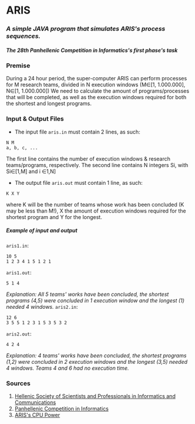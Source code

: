 # ARIS

### _A simple JAVA program that simulates ARIS's process sequences._
##### The 28th Panhellenic Competition in Informatics's first phase's task

### Premise
During a 24 hour period, the super-computer ARIS can perform processes for M research teams, divided in N execution windows (M∈[1, 1.000.000], N∈[1, 1.000.000])
We need to calculate the amount of programs/processes that will be completed, as well as the execution windows required for both the shortest and longest programs.

### Input & Output Files
* The input file `aris.in` must contain 2 lines, as such:
```
N M
a, b, c, ...
```
The first line contains the number of execution windows & research teams/programs, respectively.
The second line contains N integers Si, with Si∈[1,M] and i ∈1,N]
* The output file `aris.out` must contain 1 line, as such:
```
K X Y
```
where K will be the number of teams whose work has been concluded (K may be less than M!), X the amount of execution windows required for the shortest program and Y for the longest.

##### Example of input and output
`aris1.in`:
```
10 5
1 2 3 4 1 5 1 2 1
```
`aris1.out`:
```
5 1 4
```
_Explanation: All 5 teams' works have been concluded, the shortest programs (4,5) were concluded in 1 execution window and the longest (1) needed 4 windows._
`aris2.in`:
```
12 6
3 5 5 1 2 3 1 5 3 5 3 2
```
`aris2.out`:
```
4 2 4
```
_Explanation: 4 teams' works have been concluded, the shortest programs (1,2) were concluded in 2 execution windows and the longest (3,5) needed 4 windows. Teams 4 and 6 had no execution time._

### Sources
1. [Hellenic Society of Scientists and Professionals in Informatics and Communications](http://epy.gr/)
2. [Panhellenic Competition in Informatics](http://www.pdp.gr/)
3. [ARIS's CPU Power](http://hpc.grnet.gr/)
